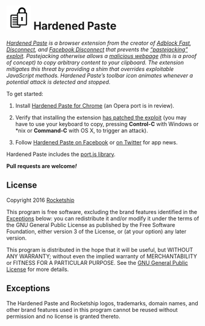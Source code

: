 # ![Logo](assets/logo.gif) Hardened Paste

*[Hardened Paste](http://hardenedpaste.com/) is a browser extension from the
creator of [Adblock Fast](https://github.com/rocketshipapps/adblockfast),
[Disconnect](http://techcrunch.com/2010/12/13/former-googler-launches-disconnect-browser-extension-that-disables-third-party-data-tracking/),
and
[Facebook Disconnect](http://techcrunch.com/2010/10/20/google-facebook-disconnec/)
that prevents the
[“pastejacking” exploit](https://github.com/dxa4481/Pastejacking). Pastejacking
otherwise allows a [malicious webpage](https://security.love/Pastejacking/)
(this is a proof of concept) to copy arbitrary content to your clipboard. The
extension mitigates this threat by providing a shim that overrides exploitable
JavaScript methods. Hardened Paste’s toolbar icon animates whenever a potential
attack is detected and stopped.*

To get started:

1. Install
[Hardened Paste for Chrome](https://chrome.google.com/webstore/detail/hardened-paste/gielgconhpjjpkkfomnkdnfinilggdmk)
(an Opera port is in review).

2. Verify that installing the extension
[has patched the exploit](https://security.love/Pastejacking/) (you may have to
use your keyboard to copy, pressing **Control-C** with Windows or \*nix or
**Command-C** with OS X, to trigger an attack).

3. Follow [Hardened Paste on Facebook](https://www.facebook.com/hardenedpaste)
or [on Twitter](https://twitter.com/hardenedpaste) for app news.

Hardened Paste includes the
[port.js library](https://github.com/oldestlivingboy/port).

**Pull requests are welcome<em>!</em>**

## License

Copyright 2016 [Rocketship](https://github.com/rocketshipapps)

This program is free software, excluding the brand features identified in the
[Exceptions](#exceptions) below: you can redistribute it and/or modify it under
the terms of the GNU General Public License as published by the Free Software
Foundation, either version 3 of the License, or (at your option) any later
version.

This program is distributed in the hope that it will be useful, but WITHOUT ANY
WARRANTY; without even the implied warranty of MERCHANTABILITY or FITNESS FOR A
PARTICULAR PURPOSE. See the
[GNU General Public License](https://www.gnu.org/licenses/gpl.html) for more
details.

## Exceptions

The Hardened Paste and Rocketship logos, trademarks, domain names, and other
brand features used in this program cannot be reused without permission and no
license is granted thereto.
